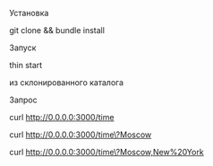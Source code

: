 Установка

git clone && bundle install

Запуск

thin start

из склонированного каталога

Запрос


curl http://0.0.0.0:3000/time

curl http://0.0.0.0:3000/time\?Moscow

curl http://0.0.0.0:3000/time\?Moscow,New%20York
